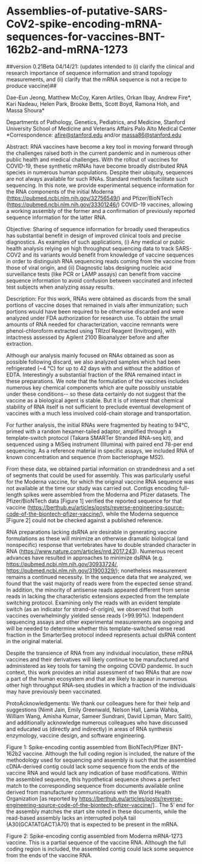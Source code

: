# Assemblies-of-putative-SARS-CoV2-spike-encoding-mRNA-sequences-for-vaccines-BNT-162b2-and-mRNA-1273   					 
##version 0.21Beta 04/14/21: (updates intended to (i) clarify the clinical and research importance of sequence information and strand topology measurements, and (ii) clarify that the mRNA sequence is not a recipe to produce vaccine)##

Dae-Eun Jeong, Matthew McCoy, Karen Artiles, Orkan Ilbay, Andrew Fire*, Kari Nadeau, Helen Park, Brooke Betts, Scott Boyd, Ramona Hoh, and Massa Shoura*

Departments of Pathology, Genetics, Pediatrics, and Medicine, Stanford University School of Medicine and Veterans Affairs Palo Alto Medical Center
*Correspondence: afire@stanford.edu and/or massa86@stanford.edu

Abstract: RNA vaccines have become a key tool in moving forward through the challenges raised both in the current pandemic and in numerous other public health and medical challenges.  With the rollout of vaccines for COVID-19, these synthetic mRNAs have become broadly distributed RNA species in numerous human populations.  Despite their ubiquity, sequences are not always available for such RNAs.  Standard methods facilitate such sequencing.  In this note, we provide experimental sequence information for the RNA components of the initial Moderna (https://pubmed.ncbi.nlm.nih.gov/32756549/) and Pfizer/BioNTech (https://pubmed.ncbi.nlm.nih.gov/33301246/) COVID-19 vaccines, allowing a working assembly of the former and a confirmation of previously reported sequence information for the latter RNA.

Objective: Sharing of sequence information for broadly used therapeutics has substantial benefit in design of improved clinical tools and precise diagnostics.  As examples of such applications, (i) Any medical or public health analysis relying on high throughput sequencing data to track SARS-COV2 and its variants would benefit from knowledge of vaccine sequences in order to distinguish RNA sequencing reads coming from the vaccine from those of viral origin, and (ii) Diagnostic labs designing nucleic acid surveillance tests (like PCR or LAMP assays) can benefit from vaccine sequence information to avoid confusion between vaccinated and infected test subjects when analyzing assay results. 

Description: For this work, RNAs were obtained as discards from the small portions of vaccine doses that remained in vials after immunization; such portions would have been required to be otherwise discarded and were analyzed under FDA authorization for research use.  To obtain the small amounts of RNA needed for characterization, vaccine remnants were phenol-chloroform extracted using TRIzol Reagent (Invitrogen), with intactness assessed by Agilent 2100 Bioanalyzer before and after extraction.  

Although our analysis mainly focused on RNAs obtained as soon as possible following discard, we also analyzed samples which had been refrigerated (~4 ℃) for up to 42 days with and without the addition of EDTA.  Interestingly a substantial fraction of the RNA remained intact in these preparations.  We note that the formulation of the vaccines includes numerous key chemical components which are quite possibly unstable under these conditions-- so these data certainly do not suggest that the vaccine as a biological agent is stable.  But it is of interest that chemical stability of RNA itself is not sufficient to preclude eventual development of vaccines with a much less involved cold-chain storage and transportation. 

For further analysis, the initial RNAs were fragmented by heating to 94℃, primed with a random hexamer-tailed adaptor, amplified through a template-switch protocol (Takara SMARTer Stranded RNA-seq kit), and sequenced using a MiSeq instrument (Illumina) with paired end 78-per end sequencing.  As a reference material in specific assays, we included RNA of known concentration and sequence (from bacteriophage MS2).

From these data, we obtained partial information on strandedness and a set of segments that could be used for assembly.  This was particularly useful for the Moderna vaccine, for which the original vaccine RNA sequence was not available at the time our study was carried out.  Contigs encoding full-length spikes were assembled from the Moderna and Pfizer datasets.  The Pfizer/BioNTech data [Figure 1] verified the reported sequence for that vaccine (https://berthub.eu/articles/posts/reverse-engineering-source-code-of-the-biontech-pfizer-vaccine/), while the Moderna sequence [Figure 2] could not be checked against a published reference. 

RNA preparations lacking dsRNA are desirable in generating vaccine formulations as these will minimize an otherwise dramatic biological (and nonspecific) response that vertebrates have to double stranded character in RNA (https://www.nature.com/articles/nrd.2017.243).  Numerous recent advances have resulted in approaches to minimize dsRNA (e.g. https://pubmed.ncbi.nlm.nih.gov/30933724/, https://pubmed.ncbi.nlm.nih.gov/31900329/); nonetheless measurement remains a continued necessity.   In the sequence data that we analyzed, we found that the vast majority of reads were from the expected sense strand.  In addition, the minority of antisense reads appeared different from sense reads in lacking the characteristic extensions expected from the template switching protocol.  Examining only the reads with an evident template switch (as an indicator for strand-of-origin), we observed that both vaccines overwhelmingly yielded sense reads (>99.99%).  Independent sequencing assays and other experimental measurements are ongoing and will be needed to determine whether this template-switched sense read fraction in the SmarterSeq protocol indeed represents actual dsRNA content in the original material.

Despite the transience of RNA from any individual inoculation, these mRNA vaccines and their derivatives will likely continue to be manufactured and administered as key tools for taming the ongoing COVID pandemic.  In such context, this work provides an initial assessment of two RNAs that are now a part of the human ecosystem and that are likely to appear in numerous other high throughput RNA-seq studies in which a fraction of the individuals may have previously been vaccinated.

ProtoAcknowledgements: We thank our colleagues here for their help and suggestions (Nimit Jain, Emily Greenwald, Nelson Hall, Lamia Wahba, William Wang, Amisha Kumar, Sameer Sundrani, David Lipman, Marc Salit), and additionally acknowledge numerous colleagues who have discussed and educated us (directly and indirectly) in areas of RNA synthesis enzymology, vaccine design, and software engineering.

Figure 1: Spike-encoding contig assembled from BioNTech/Pfizer BNT-162b2 vaccine.  Although the full coding region is included, the nature of the methodology used for sequencing and assembly is such that the assembled cDNA-derived contig could lack some sequence from the ends of the vaccine RNA and would lack any indication of base modifications.  Within the assembled sequence, this hypothetical sequence shows a perfect match to the corresponding sequence from documents available online derived from manufacturer communications with the World Health Organization [as reported by https://berthub.eu/articles/posts/reverse-engineering-source-code-of-the-biontech-pfizer-vaccine/].. The 5’ end for the assembly matches the start site noted in these documents, while the read-based assembly lacks an interrupted polyA tail (A30(GCATATGACT)A70) that is expected to be present in the mRNA.  

Figure 2: Spike-encoding contig assembled from Moderna mRNA-1273 vaccine.  This is a partial sequence of the vaccine RNA.  Although the full coding region is included, the assembled contig could lack some sequence from the ends of the vaccine RNA.  




